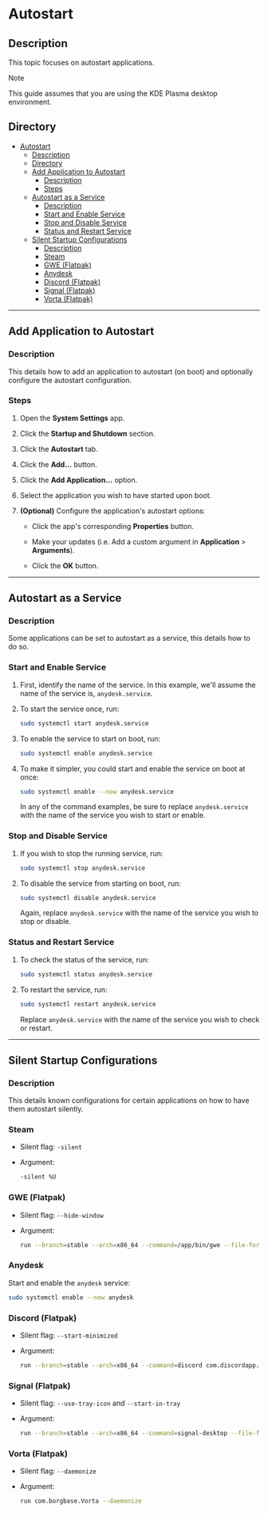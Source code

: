 # Autostart

## Description

This topic focuses on autostart applications.

> [!NOTE]  
> This guide assumes that you are using the KDE Plasma desktop environment.

## Directory

- [Autostart](#autostart)
  - [Description](#description)
  - [Directory](#directory)
  - [Add Application to Autostart](#add-application-to-autostart)
    - [Description](#description-1)
    - [Steps](#steps)
  - [Autostart as a Service](#autostart-as-a-service)
    - [Description](#description-2)
    - [Start and Enable Service](#start-and-enable-service)
    - [Stop and Disable Service](#stop-and-disable-service)
    - [Status and Restart Service](#status-and-restart-service)
  - [Silent Startup Configurations](#silent-startup-configurations)
    - [Description](#description-3)
    - [Steam](#steam)
    - [GWE (Flatpak)](#gwe-flatpak)
    - [Anydesk](#anydesk)
    - [Discord (Flatpak)](#discord-flatpak)
    - [Signal (Flatpak)](#signal-flatpak)
    - [Vorta (Flatpak)](#vorta-flatpak)

---

## Add Application to Autostart

### Description

This details how to add an application to autostart (on boot) and optionally configure the autostart configuration.

### Steps

1. Open the **System Settings** app.

2. Click the **Startup and Shutdown** section.

3. Click the **Autostart** tab.

4. Click the **Add...** button.

5. Click the **Add Application...** option.

6. Select the application you wish to have started upon boot.

7. **(Optional)** Configure the application's autostart options:

   - Click the app's corresponding **Properties** button.

   - Make your updates (i.e. Add a custom argument in **Application** > **Arguments**).

   - Click the **OK** button.

---

## Autostart as a Service

### Description

Some applications can be set to autostart as a service, this details how to do so.

### Start and Enable Service

1. First, identify the name of the service. In this example, we'll assume the name of the service is, `anydesk.service`.

2. To start the service once, run:

    ```sh
    sudo systemctl start anydesk.service
    ```

3. To enable the service to start on boot, run:

    ```sh
    sudo systemctl enable anydesk.service
    ```

4. To make it simpler, you could start and enable the service on boot at once:

    ```sh
    sudo systemctl enable --now anydesk.service
    ```

    In any of the command examples, be sure to replace `anydesk.service` with the name of the service you wish to start or enable.

### Stop and Disable Service

1. If you wish to stop the running service, run:

    ```sh
    sudo systemctl stop anydesk.service
    ```

2. To disable the service from starting on boot, run:

    ```sh
    sudo systemctl disable anydesk.service
    ```

    Again, replace `anydesk.service` with the name of the service you wish to stop or disable.

### Status and Restart Service

1. To check the status of the service, run:

    ```sh
    sudo systemctl status anydesk.service
    ```

2. To restart the service, run:

    ```sh
    sudo systemctl restart anydesk.service
    ```

    Replace `anydesk.service` with the name of the service you wish to check or restart.

---

## Silent Startup Configurations

### Description

This details known configurations for certain applications on how to have them autostart silently.

### Steam

- Silent flag: `-silent`

- Argument:

    ```sh
    -silent %U
    ```

### GWE (Flatpak)

- Silent flag: `--hide-window`

- Argument:

    ```sh
    run --branch=stable --arch=x86_64 --command=/app/bin/gwe --file-forwarding com.leinardi.gwe --hide-window @@u %U @@
    ```

### Anydesk

Start and enable the `anydesk` service:

```sh
sudo systemctl enable --now anydesk
```

### Discord (Flatpak)

- Silent flag: `--start-minimized`

- Argument:

    ```sh
    run --branch=stable --arch=x86_64 --command=discord com.discordapp.Discord --start-minimized
    ```

### Signal (Flatpak)

- Silent flag: `--use-tray-icon` and `--start-in-tray`

- Argument:

    ```sh
    run --branch=stable --arch=x86_64 --command=signal-desktop --file-forwarding org.signal.Signal --use-tray-icon --start-in-tray @@u %U @@
    ```

### Vorta (Flatpak)

- Silent flag: `--daemonize`

- Argument:

    ```sh
    run com.borgbase.Vorta --daemonize
    ```
